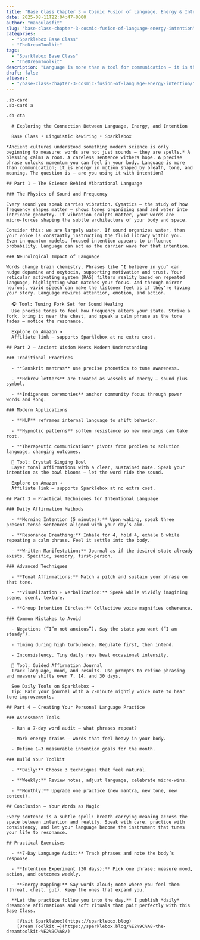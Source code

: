 ```yaml
---
title: "Base Class Chapter 3 — Cosmic Fusion of Language, Energy & Intention"
date: 2025-08-11T22:04:47+0000
author: "manoulasfit"
slug: "base-class-chapter-3-cosmic-fusion-of-language-energy-intention"
categories:
  - "Sparklebox Base Class"
  - "TheDreamToolkit"
tags:
  - "Sparklebox Base Class"
  - "TheDreamToolkit"
description: "Language is more than a tool for communication — it is the architecture of reality. Each word shapes the energy around us, setting intention into motion like ripples through space. When we speak with awareness, we are not just talking; we are sculpting the unseen."
draft: false
aliases:
  - "/base-class-chapter-3-cosmic-fusion-of-language-energy-intention/"
---
```

    .sb-card 
    .sb-card a

    .sb-cta 

      # Exploring the Connection Between Language, Energy, and Intention

      Base Class • Linguistic Rewiring • Sparklebox

    *Ancient cultures understood something modern science is only beginning to measure: words are not just sounds — they are spells.* A blessing calms a room. A careless sentence withers hope. A precise phrase unlocks momentum you can feel in your body. Language is more than communication; it is energy in motion shaped by breath, tone, and meaning. The question is — are you using it with intention?

    ## Part 1 — The Science Behind Vibrational Language

    ### The Physics of Sound and Frequency

    Every sound you speak carries vibration. Cymatics — the study of how frequency shapes matter — shows tones organizing sand and water into intricate geometry. If vibration sculpts matter, your words are micro‑forces shaping the subtle architecture of your body and space.

    Consider this: we are largely water. If sound organizes water, then your voice is constantly instructing the fluid library within you. Even in quantum models, focused intention appears to influence probability. Language can act as the carrier wave for that intention.

    ### Neurological Impact of Language

    Words change brain chemistry. Phrases like “I believe in you” can nudge dopamine and oxytocin, supporting motivation and trust. Your reticular activating system (RAS) filters reality based on repeated language, highlighting what matches your focus. And through mirror neurons, vivid speech can make the listener feel as if they’re living your story. Language rewires attention, emotion, and action.

      🎧 Tool: Tuning Fork Set for Sound Healing
      Use precise tones to feel how frequency alters your state. Strike a fork, bring it near the chest, and speak a calm phrase as the tone fades — notice the resonance.

      Explore on Amazon →
      Affiliate link — supports Sparklebox at no extra cost.

    ## Part 2 — Ancient Wisdom Meets Modern Understanding

    ### Traditional Practices

      - **Sanskrit mantras** use precise phonetics to tune awareness.

      - **Hebrew letters** are treated as vessels of energy — sound plus symbol.

      - **Indigenous ceremonies** anchor community focus through power words and song.

    ### Modern Applications

      - **NLP** reframes internal language to shift behavior.

      - **Hypnotic patterns** soften resistance so new meanings can take root.

      - **Therapeutic communication** pivots from problem to solution language, changing outcomes.

      🔔 Tool: Crystal Singing Bowl
      Layer tonal affirmations with a clear, sustained note. Speak your intention as the bowl blooms — let the word ride the sound.

      Explore on Amazon →
      Affiliate link — supports Sparklebox at no extra cost.

    ## Part 3 — Practical Techniques for Intentional Language

    ### Daily Affirmation Methods

      - **Morning Intention (5 minutes):** Upon waking, speak three present‑tense sentences aligned with your day’s aim.

      - **Resonance Breathing:** Inhale for 4, hold 4, exhale 6 while repeating a calm phrase. Feel it settle into the body.

      - **Written Manifestation:** Journal as if the desired state already exists. Specific, sensory, first‑person.

    ### Advanced Techniques

      - **Tonal Affirmations:** Match a pitch and sustain your phrase on that tone.

      - **Visualization + Verbalization:** Speak while vividly imagining scene, scent, texture.

      - **Group Intention Circles:** Collective voice magnifies coherence.

    ### Common Mistakes to Avoid

      - Negations (“I’m not anxious”). Say the state you want (“I am steady”).

      - Timing during high turbulence. Regulate first, then intend.

      - Inconsistency. Tiny daily reps beat occasional intensity.

      📓 Tool: Guided Affirmation Journal
      Track language, mood, and results. Use prompts to refine phrasing and measure shifts over 7, 14, and 30 days.

      See Daily Tools on Sparklebox →
      Tip: Pair your journal with a 2‑minute nightly voice note to hear tone improvements.

    ## Part 4 — Creating Your Personal Language Practice

    ### Assessment Tools

      - Run a 7‑day word audit — what phrases repeat?

      - Mark energy drains — words that feel heavy in your body.

      - Define 1–3 measurable intention goals for the month.

    ### Build Your Toolkit

      - **Daily:** Choose 3 techniques that feel natural.

      - **Weekly:** Review notes, adjust language, celebrate micro‑wins.

      - **Monthly:** Upgrade one practice (new mantra, new tone, new context).

    ## Conclusion — Your Words as Magic

    Every sentence is a subtle spell: breath carrying meaning across the space between intention and reality. Speak with care, practice with consistency, and let your language become the instrument that tunes your life to resonance.

    ## Practical Exercises

      - **7‑Day Language Audit:** Track phrases and note the body’s response.

      - **Intention Experiment (30 days):** Pick one phrase; measure mood, action, and outcomes weekly.

      - **Energy Mapping:** Say words aloud; note where you feel them (throat, chest, gut). Keep the ones that expand you.

      **Let the practice follow you into the day.** I publish *daily* dreamcore affirmations and soft rituals that pair perfectly with this Base Class.

        [Visit Sparklebox](https://sparklebox.blog)
        [Dream Toolkit →](https://sparklebox.blog/%E2%9C%A8-the-dreamtoolkit-%E2%9C%A8/)